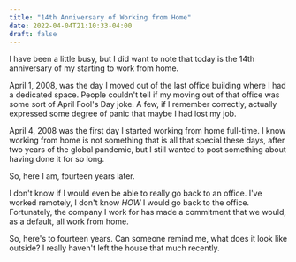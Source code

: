 ```yaml
---
title: "14th Anniversary of Working from Home"
date: 2022-04-04T21:10:33-04:00
draft: false
---
```


I have been a little busy, but I did want to note that today is the 14th anniversary of my starting to work from home.

April 1, 2008, was the day I moved out of the last office building where I had a dedicated space.  People couldn't tell if my moving out of that office was some sort of April Fool's Day joke.  A few, if I remember correctly, actually expressed some degree of panic that maybe I had lost my job.  

April 4, 2008 was the first day I started working from home full-time.  I know working from home is not something that is all that special these days, after two years of the global pandemic, but I still wanted to post something about having done it for so long.

So, here I am, fourteen years later.

I don't know if I would even be able to really go back to an office.  I've worked remotely, I don't know _HOW_ I would go back to the office.  Fortunately, the company I work for has made a commitment that we would, as a default, all work from home.

So, here's to fourteen years.  Can someone remind me, what does it look like outside?  I really haven't left the house that much recently.